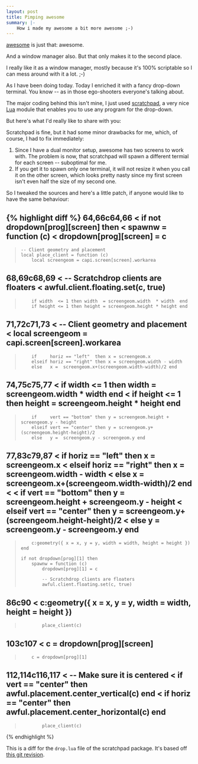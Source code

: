 ```yaml
---
layout: post
title: Pimping awesome
summary: |-
    How i made my awesome a bit more awesome ;-)
---
```


[awesome][] is just that: awesome.

And a window manager also. But that only makes it to the second place.


I really like it as a window manager, mostly because it's 100% scriptable
so I can mess around with it a lot. ;-)

As I have been doing today. Today I enriched it with a fancy drop-down
terminal. You know -- as in those ego-shooters everyone's talking about.

The major coding behind this isn't mine, I just used [scratchpad][], a
very nice [Lua][] module that enables you to use any program for the drop-down.

But here's what I'd really like to share with you:

Scratchpad is fine, but it had some minor drawbacks for me, which, of course,
I had to fix immediately:

1.  Since I have a dual monitor setup, awesome has two screens to work with.
    The problem is now, that scratchpad will spawn a different termial for
    each screen -- suboptimal for me.
2.  If you get it to spawn only one terminal, it will not resize it when you
    call it on the other screen, which looks pretty nasty since my first screen
    isn't even half the size of my second one.

So I tweaked the sources and here's a little patch, if anyone would like to
have the same behaviour:

{% highlight diff %}
64,66c64,66
<     if not dropdown[prog][screen] then
<         spawnw = function (c)
<             dropdown[prog][screen] = c
---
>     -- Client geometry and placement
>     local place_client = function (c)
>         local screengeom = capi.screen[screen].workarea
68,69c68,69
<             -- Scratchdrop clients are floaters
<             awful.client.floating.set(c, true)
---
>         if width  <= 1 then width  = screengeom.width  * width  end
>         if height <= 1 then height = screengeom.height * height end
71,72c71,73
<             -- Client geometry and placement
<             local screengeom = capi.screen[screen].workarea
---
>         if     horiz == "left"  then x = screengeom.x
>         elseif horiz == "right" then x = screengeom.width - width
>         else   x =  screengeom.x+(screengeom.width-width)/2 end
74,75c75,77
<             if width  <= 1 then width  = screengeom.width  * width  end
<             if height <= 1 then height = screengeom.height * height end
---
>         if     vert == "bottom" then y = screengeom.height + screengeom.y - height
>         elseif vert == "center" then y = screengeom.y+(screengeom.height-height)/2
>         else   y =  screengeom.y - screengeom.y end
77,83c79,87
<             if     horiz == "left"  then x = screengeom.x
<             elseif horiz == "right" then x = screengeom.width - width
<             else   x =  screengeom.x+(screengeom.width-width)/2 end
< 
<             if     vert == "bottom" then y = screengeom.height + screengeom.y - height
<             elseif vert == "center" then y = screengeom.y+(screengeom.height-height)/2
<             else   y =  screengeom.y - screengeom.y end
---
>         c:geometry({ x = x, y = y, width = width, height = height })
>     end
> 
>     if not dropdown[prog][1] then
>         spawnw = function (c)
>             dropdown[prog][1] = c
> 
>             -- Scratchdrop clients are floaters
>             awful.client.floating.set(c, true)
86c90
<             c:geometry({ x = x, y = y, width = width, height = height })
---
>             place_client(c)
103c107
<         c = dropdown[prog][screen]
---
>         c = dropdown[prog][1]
112,114c116,117
<             -- Make sure it is centered
<             if vert  == "center" then awful.placement.center_vertical(c)   end
<             if horiz == "center" then awful.placement.center_horizontal(c) end
---
>             place_client(c)
> 
{% endhighlight %}

This is a diff for the ` drop.lua ` file of the scratchpad package. It's based off
[this git revision][revision].


[lua]: http://www.lua.org/ "Lua, the progamming language"
[awesome]: http://awesome.naquadah.org/ "His awesomeness"
[scratchpad]: http://awesome.naquadah.org/wiki/Scratchpad_manager "Scratchpad"
[revision]: http://git.sysphere.org/awesome-configs/plain/scratch/drop.lua?id=0c2cce8f14b0df3c755c429faf81ff32750ee160 "drop.lua"

